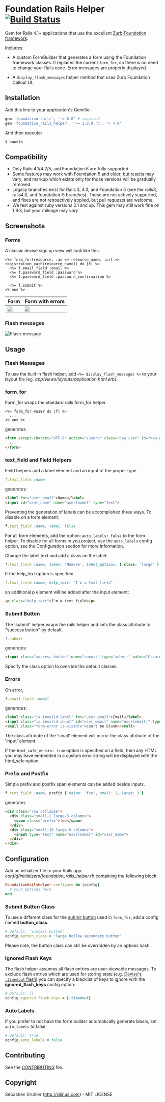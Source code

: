 # Foundation Rails Helper [![Build Status](https://secure.travis-ci.org/sgruhier/foundation_rails_helper.png)](http://travis-ci.org/sgruhier/foundation_rails_helper)

Gem for Rails 4.1+ applications that use the excellent [Zurb Foundation framework](https://github.com/zurb/foundation-rails).

Includes:

* A custom FormBuilder that generates a form using the Foundation framework classes. It replaces the current `form_for`, so there is no need to change your Rails code. Error messages are properly displayed.

* A `display_flash_messages` helper method that uses Zurb Foundation Callout UI.

## Installation

Add this line to your application's Gemfile:

```ruby
gem 'foundation-rails', '~> 6.0' # required
gem 'foundation_rails_helper', '>= 3.0.0.rc', '< 4.0'
```

And then execute:

```bash
$ bundle
```

## Compatibility

* Only Rails 4.1/4.2/5, and Foundation 6 are fully supported
* Some features may work with Foundation 5 and older, but results may vary, and markup which exists only for those versions will be gradually removed
* Legacy branches exist for Rails 3, 4.0, and Foundation 5 (see the rails3, rails4.0, and foundation-5 branches). These are not actively supported, and fixes are not retroactively applied, but pull requests are welcome.
* We test against ruby versions 2.1 and up. This gem may still work fine on 1.9.3, but your mileage may vary


## Screenshots

### Forms
A classic devise sign up view will look like this:

```erb
<%= form_for(resource, :as => resource_name, :url => registration_path(resource_name)) do |f| %>
  <%= f.email_field :email %>
  <%= f.password_field :password %>
  <%= f.password_field :password_confirmation %>

  <%= f.submit %>
<% end %>
```

<table>
  <thead>
    <tr>
      <th>Form</th>
      <th>Form with errors</th>
    </tr>
  </thead>
  <tbody>
    <tr>
      <td valign='top'>
        <img src="https://cloud.githubusercontent.com/assets/1400414/18522106/8b981524-7a63-11e6-8450-0605cc310205.png"/>
      </td>
      <td valign='top'>
        <img src="https://cloud.githubusercontent.com/assets/1400414/18522107/8d0bfa24-7a63-11e6-8c0a-12757528b9ee.png"/>
      </td>
    </tr>
  </tbody>
</table>

### Flash messages

![Flash-message](https://cloud.githubusercontent.com/assets/1400414/18522256/3d13c97e-7a64-11e6-9ee2-33adc93cd573.png "Flash-message")

## Usage

### Flash Messages

To use the built in flash helper, add `<%= display_flash_messages %>` to your layout file (eg. *app/views/layouts/application.html.erb*).

### form_for

Form_for wraps the standard rails form_for helper.

```erb
<%= form_for @user do |f| %>
  ...
<% end %>
```

generates:

```html
<form accept-charset="UTF-8" action="/users" class="new_user" id="new_user" method="post">
  ...
</form>
```

### text_field and Field Helpers

Field helpers add a label element and an input of the proper type.

```ruby
f.text_field :name
```

generates:

```html
<label for="user_email">Name</label>
<input id="user_name" name="user[name]" type="text">
```

Preventing the generation of labels can be accomplished three ways. To disable on a form element:
```ruby
f.text_field :name, label: false
```
For all form elements, add the option: `auto_labels: false` to the form helper.  To disable for all forms in you project, use the `auto_labels` config option, see the Configuration section for more information.

Change the label text and add a class on the label:

```ruby
f.text_field :name, label: 'Nombre', label_options: { class: 'large' }
```

If the help_text option is specified

```ruby
f.text_field :name, help_text: "I'm a text field"
```

an additional p element will be added after the input element:

```html
<p class="help-text">I'm a text field</p>
```

### Submit Button

The 'submit' helper wraps the rails helper and sets the class attribute to "success button" by default.

```ruby
f.submit
```

generates:

```html
<input class="success button" name="commit" type="submit" value="Create User">
```

Specify the class option to override the default classes.

### Errors

On error,

```ruby
f.email_field :email
```

generates:

```html
<label class="is-invalid-label" for="user_email">Email</label>
<input class="is-invalid-input" id="user_email" name="user[email]" type="email" value="">
<small class="form-error is-visible">can't be blank</small>
```

The class attribute of the 'small' element will mirror the class attribute of the 'input' element.

If the `html_safe_errors: true` option is specified on a field, then any HTML you may have embedded in a custom error string will be displayed with the html_safe option.

### Prefix and Postfix
Simple prefix and postfix span elements can be added beside inputs.
```ruby
f.text_field :name, prefix { value: 'foo', small: 2, large: 3 }
```
generates
```html
<div class="row collapse">
  <div class="small-2 large-3 columns">
    <span class="prefix">foo</span>
  </div>
  <div class="small-10 large-9 columns">
    <input type="text" name="user[name]" id="user_name">
  </div>
</div>
```


## Configuration
Add an initializer file to your Rails app: *config/initializers/foundation_rails_helper.rb*
containing the following block:

```ruby
FoundationRailsHelper.configure do |config|
  # your options here
end
```

### Submit Button Class
To use a different class for the [submit button](https://github.com/sgruhier/foundation_rails_helper#submit-button) used in `form_for`, add a config named **button_class**:
```ruby
# Default: 'success button'
config.button_class = 'large hollow secondary button'
```

Please note, the button class can still be overridden by an options hash.

### Ignored Flash Keys
The flash helper assumes all flash entries are user-viewable messages.
To exclude flash entries which are used for storing state
(e.g. [Devise's `:timedout` flash](https://github.com/plataformatec/devise/issues/1777))
you can specify a blacklist of keys to ignore with the **ignored_flash_keys** config option:
```ruby
# Default: []
config.ignored_flash_keys = [:timedout]
```

### Auto Labels
If you prefer to not have the form builder automatically generate labels, set `auto_labels` to false.
```ruby
# Default: true
config.auto_labels = false
```

## Contributing

See the [CONTRIBUTING](CONTRIBUTING.md) file.

## Copyright

Sébastien Gruhier (http://xilinus.com) - MIT LICENSE
